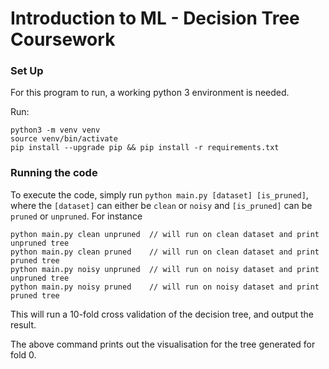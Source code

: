 # Introduction to ML - Decision Tree Coursework

### Set Up

For this program to run, a working python 3 environment is needed. 

Run: 
```
python3 -m venv venv
source venv/bin/activate
pip install --upgrade pip && pip install -r requirements.txt
```

### Running the code

To execute the code, simply run `python main.py [dataset] [is_pruned]`, where the `[dataset]` can either be `clean` or `noisy` and `[is_pruned]` can be `pruned` or `unpruned`. For instance

```
python main.py clean unpruned  // will run on clean dataset and print unpruned tree
python main.py clean pruned    // will run on clean dataset and print pruned tree
python main.py noisy unpruned  // will run on noisy dataset and print unpruned tree
python main.py noisy pruned    // will run on noisy dataset and print pruned tree
```

This will run a 10-fold cross validation of the decision tree, and output the result.

The above command prints out the visualisation for the tree generated for fold 0.